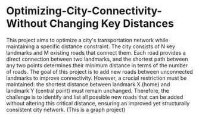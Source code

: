 # Optimizing-City-Connectivity-Without Changing Key Distances 
 This project aims to optimize a city's transportation network while maintaining a specific distance constraint. The city consists of N key landmarks and M existing roads that connect them. Each road provides a direct connection between two landmarks, and the shortest path between any two points determines their minimum distance in terms of the number of roads. The goal of this project is to add new roads between unconnected landmarks to improve connectivity. However, a crucial restriction must be maintained: the shortest distance between landmark X (home) and landmark Y (central point) must remain unchanged. Therefore, the challenge is to identify and list all possible new roads that can be added without altering this critical distance, ensuring an improved yet structurally consistent city network. 
 (This is a graph project)
